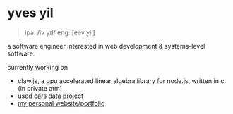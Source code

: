 <!--
**yvesyil/yvesyil** is a ✨ _special_ ✨ repository because its `README.md` (this file) appears on your GitHub profile.

Here are some ideas to get you started:

- 🔭 I’m currently working on ...
- 🌱 I’m currently learning ...
- 👯 I’m looking to collaborate on ...
- 🤔 I’m looking for help with ...
- 💬 Ask me about ...
- 📫 How to reach me: ...
- 😄 Pronouns: ...
- ⚡ Fun fact: ...
-->

# yves yil
> ipa: /iv yɪl/
> eng: [eev yil]

a software engineer interested in web development & systems-level software.

currently working on
- claw.js, a gpu accelerated linear algebra library for node.js, written in c. (in private atm)
- [used cars data project](https://github.com/yvesyil/car-data-project)
- [my personal website/portfolio](https://github.com/yvesyil/yvesyil.github.io)

<!--

experienced with
- web development (fullstack)
- gpu apis (opengl, webgl, opencl)

main languages
- typescript/javascript
- python3
- c99

currently learning
- 
-->

